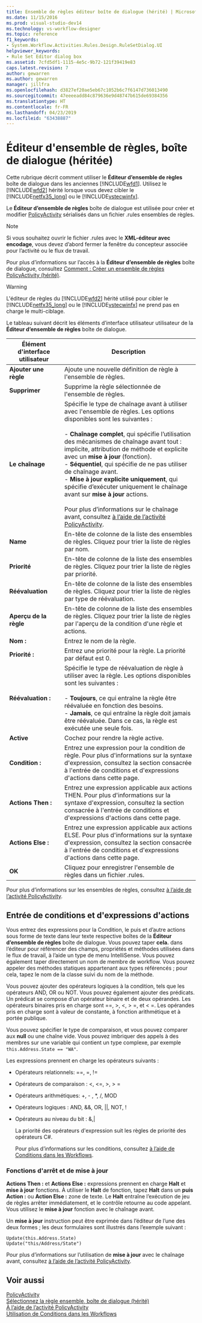 ```yaml
---
title: Ensemble de règles éditeur boîte de dialogue (hérité) | Microsoft Docs
ms.date: 11/15/2016
ms.prod: visual-studio-dev14
ms.technology: vs-workflow-designer
ms.topic: reference
f1_keywords:
- System.Workflow.Activities.Rules.Design.RuleSetDialog.UI
helpviewer_keywords:
- Rule Set Editor dialog box
ms.assetid: 7cfd5df1-1115-4e5c-9b72-121f39419e83
caps.latest.revision: 7
author: gewarren
ms.author: gewarren
manager: jillfra
ms.openlocfilehash: d3827ef20ae5eb67c1052b6c7f6147d736013490
ms.sourcegitcommit: 47eeeeadd84c879636e9d48747b615de69384356
ms.translationtype: HT
ms.contentlocale: fr-FR
ms.lasthandoff: 04/23/2019
ms.locfileid: "63438887"
---
```

# <a name="rule-set-editor-dialog-box-legacy"></a>Éditeur d'ensemble de règles, boîte de dialogue (héritée)
Cette rubrique décrit comment utiliser le **Éditeur d’ensemble de règles** boîte de dialogue dans les anciennes [!INCLUDE[wfd1](../includes/wfd1-md.md)]. Utilisez le [!INCLUDE[wfd2](../includes/wfd2-md.md)] hérité lorsque vous devez cibler le [!INCLUDE[netfx35_long](../includes/netfx35-long-md.md)] ou le [!INCLUDE[vstecwinfx](../includes/vstecwinfx-md.md)].  
  
 Le **Éditeur d’ensemble de règles** boîte de dialogue est utilisée pour créer et modifier [PolicyActivity](http://go.microsoft.com/fwlink?LinkID=65019) sérialisés dans un fichier .rules ensembles de règles.  
  
> [!NOTE]
> Si vous souhaitez ouvrir le fichier .rules avec le **XML-éditeur avec encodage**, vous devez d’abord fermer la fenêtre du concepteur associée pour l’activité ou le flux de travail.  
  
 Pour plus d’informations sur l’accès à la **Éditeur d’ensemble de règles** boîte de dialogue, consultez [Comment : Créer un ensemble de règles PolicyActivity (hérité)](../workflow-designer/how-to-create-a-policyactivity-rule-set-legacy.md).  
  
> [!WARNING]
> L'éditeur de règles du [!INCLUDE[wfd2](../includes/wfd2-md.md)] hérité utilisé pour cibler le [!INCLUDE[netfx35_long](../includes/netfx35-long-md.md)] ou le [!INCLUDE[vstecwinfx](../includes/vstecwinfx-md.md)] ne prend pas en charge le multi-ciblage.  
  
 Le tableau suivant décrit les éléments d’interface utilisateur utilisateur de la **Éditeur d’ensemble de règles** boîte de dialogue.  
  
|Élément d'interface utilisateur|Description|  
|----------------|-----------------|  
|**Ajouter une règle**|Ajoute une nouvelle définition de règle à l'ensemble de règles.|  
|**Supprimer**|Supprime la règle sélectionnée de l'ensemble de règles.|  
|**Le chaînage**|Spécifie le type de chaînage avant à utiliser avec l'ensemble de règles. Les options disponibles sont les suivantes :<br /><br /> -   **Chaînage complet**, qui spécifie l’utilisation des mécanismes de chaînage avant tout : implicite, attribution de méthode et explicite avec un **mise à jour** (fonction).<br />-   **Séquentiel**, qui spécifie de ne pas utiliser de chaînage avant.<br />-   **Mise à jour explicite uniquement**, qui spécifie d’exécuter uniquement le chaînage avant sur **mise à jour** actions.<br /><br /> Pour plus d’informations sur le chaînage avant, consultez [à l’aide de l’activité PolicyActivity](http://go.microsoft.com/fwlink?LinkID=65004).|  
|**Name**|En-tête de colonne de la liste des ensembles de règles. Cliquez pour trier la liste de règles par nom.|  
|**Priorité**|En-tête de colonne de la liste des ensembles de règles. Cliquez pour trier la liste de règles par priorité.|  
|**Réévaluation**|En-tête de colonne de la liste des ensembles de règles. Cliquez pour trier la liste de règles par type de réévaluation.|  
|**Aperçu de la règle**|En-tête de colonne de la liste des ensembles de règles. Cliquez pour trier la liste de règles par l'aperçu de la condition d'une règle et actions.|  
|**Nom :**|Entrez le nom de la règle.|  
|**Priorité :**|Entrez une priorité pour la règle. La priorité par défaut est 0.|  
|**Réévaluation :**|Spécifie le type de réévaluation de règle à utiliser avec la règle. Les options disponibles sont les suivantes :<br /><br /> -   **Toujours**, ce qui entraîne la règle être réévaluée en fonction des besoins.<br />-   **Jamais**, ce qui entraîne la règle doit jamais être réévaluée. Dans ce cas, la règle est exécutée une seule fois.|  
|**Active**|Cochez pour rendre la règle active.|  
|**Condition :**|Entrez une expression pour la condition de règle. Pour plus d'informations sur la syntaxe d'expression, consultez la section consacrée à l'entrée de conditions et d'expressions d'actions dans cette page.|  
|**Actions Then :**|Entrez une expression applicable aux actions THEN. Pour plus d'informations sur la syntaxe d'expression, consultez la section consacrée à l'entrée de conditions et d'expressions d'actions dans cette page.|  
|**Actions Else :**|Entrez une expression applicable aux actions ELSE. Pour plus d'informations sur la syntaxe d'expression, consultez la section consacrée à l'entrée de conditions et d'expressions d'actions dans cette page.|  
|**OK**|Cliquez pour enregistrer l'ensemble de règles dans un fichier .rules.|  
  
 Pour plus d’informations sur les ensembles de règles, consultez [à l’aide de l’activité PolicyActivity](http://go.microsoft.com/fwlink?LinkID=65004).  
  
## <a name="entering-condition-and-action-expressions"></a>Entrée de conditions et d'expressions d'actions  
 Vous entrez des expressions pour la Condition, le puis et d’autre actions sous forme de texte dans leur texte respective boîtes de la **Éditeur d’ensemble de règles** boîte de dialogue. Vous pouvez taper **cela.** dans l’éditeur pour référencer des champs, propriétés et méthodes utilisées dans le flux de travail, à l’aide un type de menu IntelliSense. Vous pouvez également taper directement un nom de membre de workflow. Vous pouvez appeler des méthodes statiques appartenant aux types référencés ; pour cela, tapez le nom de la classe suivi du nom de la méthode.  
  
 Vous pouvez ajouter des opérateurs logiques à la condition, tels que les opérateurs AND, OR ou NOT. Vous pouvez également ajouter des prédicats. Un prédicat se compose d’un opérateur binaire et de deux opérandes. Les opérateurs binaires pris en charge sont ==, >, \<, > =, et < =. Les opérandes pris en charge sont à valeur de constante, à fonction arithmétique et à portée publique.  
  
 Vous pouvez spécifier le type de comparaison, et vous pouvez comparer aux **null** ou une chaîne vide. Vous pouvez imbriquer des appels à des membres sur une variable qui contient un type complexe, par exemple `this.Address.State == "WA"`.  
  
 Les expressions prennent en charge les opérateurs suivants :  
  
- Opérateurs relationnels: ==, =, !=  
  
- Opérateurs de comparaison : <, \<=, >, > =  
  
- Opérateurs arithmétiques: +, - , *, /, MOD  
  
- Opérateurs logiques : AND, &&, OR, &#124;&#124;, NOT, !  
  
- Opérateurs au niveau du bit : &,&#124;  
  
  La priorité des opérateurs d'expression suit les règles de priorité des opérateurs C#.  
  
  Pour plus d’informations sur les conditions, consultez [à l’aide de Conditions dans les Workflows](http://msdn.microsoft.com/541211f5-d382-4810-894f-71f00b34fa77).  
  
### <a name="halt-and-update-functions"></a>Fonctions d'arrêt et de mise à jour  
 **Actions Then :** et **Actions Else :** expressions prennent en charge **Halt** et **mise à jour** fonctions. À utiliser le **Halt** de fonction, tapez **Halt** dans un **puis Action :** ou **Action Else :** zone de texte. Le **Halt** entraîne l’exécution de jeu de règles arrêter immédiatement, et le contrôle retourne au code appelant. Vous utilisez le **mise à jour** fonction avec le chaînage avant.  
  
 Un **mise à jour** instruction peut être exprimée dans l’éditeur de l’une des deux formes ; les deux formulaires sont illustrés dans l’exemple suivant :  
  
```  
Update(this.Address.State)  
Update("this/Address/State")  
```  
  
 Pour plus d’informations sur l’utilisation de **mise à jour** avec le chaînage avant, consultez [à l’aide de l’activité PolicyActivity](http://go.microsoft.com/fwlink?LinkID=65004).  
  
## <a name="see-also"></a>Voir aussi  
 [PolicyActivity](http://go.microsoft.com/fwlink?LinkID=65019)   
 [Sélectionnez la règle ensemble, boîte de dialogue (hérité)](../workflow-designer/select-rule-set-dialog-box-legacy.md)   
 [À l’aide de l’activité PolicyActivity](http://go.microsoft.com/fwlink?LinkID=65004)   
 [Utilisation de Conditions dans les Workflows](http://go.microsoft.com/fwlink?LinkID=65009)